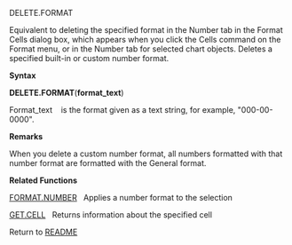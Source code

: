 DELETE.FORMAT

Equivalent to deleting the specified format in the Number tab in the
Format Cells dialog box, which appears when you click the Cells command
on the Format menu, or in the Number tab for selected chart objects.
Deletes a specified built-in or custom number format.

**Syntax**

**DELETE.FORMAT**(**format\_text**)

Format\_text    is the format given as a text string, for example,
"000-00-0000".

**Remarks**

When you delete a custom number format, all numbers formatted with that
number format are formatted with the General format.

**Related Functions**

[FORMAT.NUMBER](FORMAT.NUMBER.md)   Applies a number format to the selection

[GET.CELL](GET.CELL.md)   Returns information about the specified cell



Return to [README](README.md)

